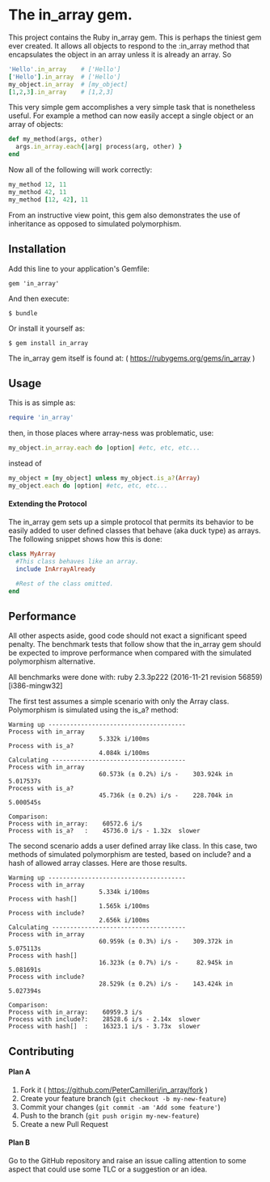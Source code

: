 # The in_array gem.

This project contains the Ruby in_array gem. This is perhaps the tiniest gem
ever created. It allows all objects to respond to the :in_array method that
encapsulates the object in an array unless it is already an array. So
```ruby
'Hello'.in_array    # ['Hello']
['Hello'].in_array  # ['Hello']
my_object.in_array  # [my_object]
[1,2,3].in_array    # [1,2,3]
```
This very simple gem accomplishes a very simple task that is nonetheless useful.
For example a method can now easily accept a single object or an array of
objects:

```ruby
def my_method(args, other)
  args.in_array.each{|arg| process(arg, other) }
end
```
Now all of the following will work correctly:
```ruby
my_method 12, 11
my_method 42, 11
my_method [12, 42], 11
```
From an instructive view point, this gem also demonstrates the use of
inheritance as opposed to simulated polymorphism.

## Installation

Add this line to your application's Gemfile:

    gem 'in_array'

And then execute:

    $ bundle

Or install it yourself as:

    $ gem install in_array

The in_array gem itself is found at: ( https://rubygems.org/gems/in_array )

## Usage
This is as simple as:
```ruby
require 'in_array'
```

then, in those places where array-ness was problematic, use:
```ruby
my_object.in_array.each do |option| #etc, etc, etc...
```

instead of
```ruby
my_object = [my_object] unless my_object.is_a?(Array)
my_object.each do |option| #etc, etc, etc...
```

#### Extending the Protocol

The in_array gem sets up a simple protocol that permits its behavior to be
easily added to user defined classes that behave (aka duck type) as arrays. The
following snippet shows how this is done:
```ruby
class MyArray
  #This class behaves like an array.
  include InArrayAlready

  #Rest of the class omitted.
end

```

## Performance

All other aspects aside, good code should not exact a significant speed
penalty. The benchmark tests that follow show that the in_array gem should be
expected to improve performance when compared with the simulated polymorphism
alternative.

All benchmarks were done with:
    ruby 2.3.3p222 (2016-11-21 revision 56859) [i386-mingw32]

The first test assumes a simple scenario with only the Array class. Polymorphism
is simulated using the is_a? method:

    Warming up --------------------------------------
    Process with in_array
                             5.332k i/100ms
    Process with is_a?
                             4.084k i/100ms
    Calculating -------------------------------------
    Process with in_array
                             60.573k (± 0.2%) i/s -    303.924k in   5.017537s
    Process with is_a?
                             45.736k (± 0.2%) i/s -    228.704k in   5.000545s

    Comparison:
    Process with in_array:    60572.6 i/s
    Process with is_a?   :    45736.0 i/s - 1.32x  slower

The second scenario adds a user defined array like class. In this case, two
methods of simulated polymorphism are tested, based on include? and a hash
of allowed array classes. Here are those results.

    Warming up --------------------------------------
    Process with in_array
                             5.334k i/100ms
    Process with hash[]
                             1.565k i/100ms
    Process with include?
                             2.656k i/100ms
    Calculating -------------------------------------
    Process with in_array
                             60.959k (± 0.3%) i/s -    309.372k in   5.075113s
    Process with hash[]
                             16.323k (± 0.7%) i/s -     82.945k in   5.081691s
    Process with include?
                             28.529k (± 0.2%) i/s -    143.424k in   5.027394s

    Comparison:
    Process with in_array:    60959.3 i/s
    Process with include?:    28528.6 i/s - 2.14x  slower
    Process with hash[]  :    16323.1 i/s - 3.73x  slower

## Contributing

#### Plan A

1. Fork it ( https://github.com/PeterCamilleri/in_array/fork )
2. Create your feature branch (`git checkout -b my-new-feature`)
3. Commit your changes (`git commit -am 'Add some feature'`)
4. Push to the branch (`git push origin my-new-feature`)
5. Create a new Pull Request

#### Plan B

Go to the GitHub repository and raise an issue calling attention to some
aspect that could use some TLC or a suggestion or an idea.

